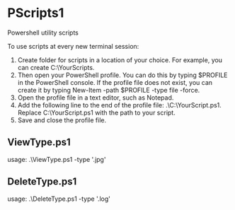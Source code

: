 # PScripts1

Powershell utility scripts

To use scripts at every new terminal session:

1. Create folder for scripts in a location of your choice. For example, you can create C:\YourScripts.
2. Then open your PowerShell profile. You can do this by typing $PROFILE in the PowerShell console. If the profile file does not exist, you can create it by typing New-Item -path $PROFILE -type file -force.
3. Open the profile file in a text editor, such as Notepad.
4. Add the following line to the end of the profile file: .\C:\YourScript.ps1. Replace C:\YourScript.ps1 with the path to your script.
5. Save and close the profile file.

## ViewType.ps1

usage: .\ViewType.ps1 -type '.jpg'

## DeleteType.ps1

usage: .\DeleteType.ps1 -type '.log'
